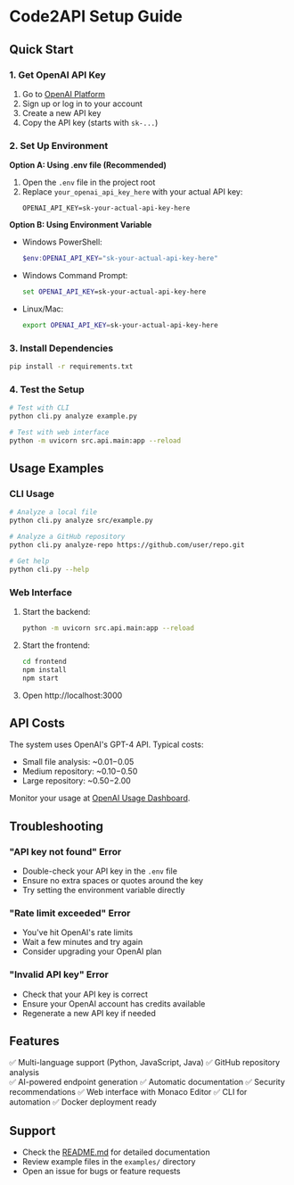 # Code2API Setup Guide

## Quick Start

### 1. Get OpenAI API Key

1. Go to [OpenAI Platform](https://platform.openai.com/api-keys)
2. Sign up or log in to your account
3. Create a new API key
4. Copy the API key (starts with `sk-...`)

### 2. Set Up Environment

**Option A: Using .env file (Recommended)**
1. Open the `.env` file in the project root
2. Replace `your_openai_api_key_here` with your actual API key:
   ```
   OPENAI_API_KEY=sk-your-actual-api-key-here
   ```

**Option B: Using Environment Variable**
- Windows PowerShell:
  ```powershell
  $env:OPENAI_API_KEY="sk-your-actual-api-key-here"
  ```
- Windows Command Prompt:
  ```cmd
  set OPENAI_API_KEY=sk-your-actual-api-key-here
  ```
- Linux/Mac:
  ```bash
  export OPENAI_API_KEY=sk-your-actual-api-key-here
  ```

### 3. Install Dependencies

```bash
pip install -r requirements.txt
```

### 4. Test the Setup

```bash
# Test with CLI
python cli.py analyze example.py

# Test with web interface
python -m uvicorn src.api.main:app --reload
```

## Usage Examples

### CLI Usage

```bash
# Analyze a local file
python cli.py analyze src/example.py

# Analyze a GitHub repository
python cli.py analyze-repo https://github.com/user/repo.git

# Get help
python cli.py --help
```

### Web Interface

1. Start the backend:
   ```bash
   python -m uvicorn src.api.main:app --reload
   ```

2. Start the frontend:
   ```bash
   cd frontend
   npm install
   npm start
   ```

3. Open http://localhost:3000

## API Costs

The system uses OpenAI's GPT-4 API. Typical costs:
- Small file analysis: ~$0.01-$0.05
- Medium repository: ~$0.10-$0.50
- Large repository: ~$0.50-$2.00

Monitor your usage at [OpenAI Usage Dashboard](https://platform.openai.com/usage).

## Troubleshooting

### "API key not found" Error
- Double-check your API key in the `.env` file
- Ensure no extra spaces or quotes around the key
- Try setting the environment variable directly

### "Rate limit exceeded" Error
- You've hit OpenAI's rate limits
- Wait a few minutes and try again
- Consider upgrading your OpenAI plan

### "Invalid API key" Error
- Check that your API key is correct
- Ensure your OpenAI account has credits available
- Regenerate a new API key if needed

## Features

✅ Multi-language support (Python, JavaScript, Java)
✅ GitHub repository analysis  
✅ AI-powered endpoint generation
✅ Automatic documentation
✅ Security recommendations
✅ Web interface with Monaco Editor
✅ CLI for automation
✅ Docker deployment ready

## Support

- Check the [README.md](README.md) for detailed documentation
- Review example files in the `examples/` directory
- Open an issue for bugs or feature requests
